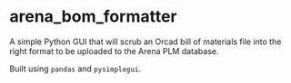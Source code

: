 # arena_bom_formatter

A simple Python GUI that will scrub an Orcad bill of materials file into the right format to be uploaded to the Arena PLM database.

Built using `pandas` and `pysimplegui`. 
